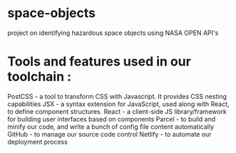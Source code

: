 # space-objects
project on identifying hazardous space objects using NASA OPEN API's 


# Tools and features used in our toolchain :
PostCSS - a tool to transform CSS with Javascript. It provides CSS nesting capabilities
JSX - a syntax extension for JavaScript, used along with React, to define component structures.
React - a client-side JS library/framework for building user interfaces based on components
Parcel - to build and minify our code, and write a bunch of config file content automatically
GitHub - to manage our source code control
Netlify - to automate our deployment process
